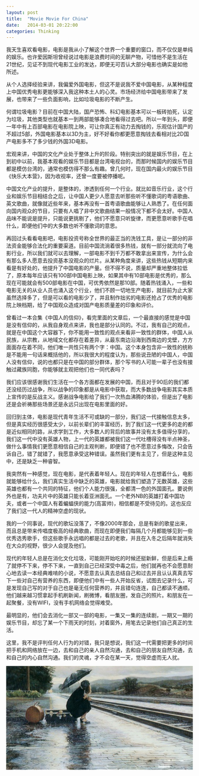 ```yaml
---
layout: post
title:  "Movie Movie For China"
date:   2014-03-01 20:22:00
categories: Thinking
---
```


我天生喜欢看电影，电影是我从小了解这个世界一个重要的窗口，而不仅仅是单纯的娱乐。也许爱因斯坦曾经说过电影是浪费时间的无聊产物，可惜他不是生活在21世纪，见证不到现代电影工业的发达，即便无可否认大部分电影也确实是如他所述。

从个人选择经验来讲，我偏爱外国电影，但这不是说我不爱中国电影，从某种程度上中国优秀电影更能够深入我这种本土人的心灵。市场经济给中国电影带来了发展，也带来了一些负面影响，比如垃圾电影的不断产生。

何谓垃圾电影？目前在中国大陆，国产恐怖、科幻电影基本可以一板砖拍死，认定为垃圾，其他类型也就基本一到两部能够凑合地看得过去吧。所以一年到头，即便一年中有上百部电影在电影院上映，可让你真正有动力去掏钱的，乐观估计国产的不超过5部，外国电影基本以3D为主，好不好看你都更愿意掏钱去看相对比2D国产电影多不了多少钱的外国3D电影。

宏观来讲，中国的文化产业处于整体上升的阶段。特别突出的就是娱乐节目，在上到初中以前，我基本观看的娱乐节目都是台湾电视台的，而那时候国内的娱乐节目都是模仿台湾的，通常也模仿得不那么有趣。曾几何时，现在国内最火的娱乐节目《快乐大本营》，因为收视率，还曾一度要被停播呢。

中国文化产业的提升，是整体的，渗透到任何一个行业。就比如音乐行业，这个行业和娱乐节目相结合之后，让中国人更少人愿意去听那些听不懂歌词的粤语歌曲、英文歌曲，就像就近些年来，基本再没有一首粤语歌曲能够让人熟悉了。在任何面向国内观众的节目，只要有人唱了非中文歌曲结果一般情况下都不会太好。中国人品味不能说是提升，只能说更挑剔了，他们不愿意只听旋律，而更愿意听歌手在唱什么，即便他们中的大多数也听不懂歌词的意思。

再回过头看看电影吧，电影投资号称全世界的最正当的洗钱工具，是让一部分的非法资金能够合法化的重要渠道。目前中国流淌着很多热钱，就有一部分就流向了电影行业，所以我们就可以去理解，一部电影不到千万都不敢拿出来宣传，为什么会有那么多人愿意去投资基本没观众的烂片。从某种角度来讲，这些热钱从短期内来看是有好处的，他提升了中国电影的产量。但不得不说，质量却严重地整体拉低了，原本每年应该只有100部中国电影上映，如果其中有10部电影是优秀的，那么现在可能就会有500部电影在中国，可优秀依然是那10部。随着热钱涌入，一些和电影无关的从业人员也涌入这个行业，他们不顾一切地生产电影，就目前为止大家虽然选择多了，但是可以看的电影少了，并且制作拙劣的电影还抢占了优秀的电影院上映档期，给了中国观众造成对国产电影质量差的印象和评价。

曾看过一本合集《中国人的信仰》，看完里面的文章后，一个最直接的感觉是中国是没有信仰的，从我自身观点来讲，我也是部分认同的。不过，我有自己的观点，就是在中国这个大容器下，你不能用一致性的观点来看非一致性的群体，中国人从民族，从宗教，从地域文化都存在着差异，从最东南边沿海到西南边的戈壁，方方面面存在着不同，他们唯一共性只有两个字：中国。这个本身包含非一致性的统称是不能用一句话来概括他的，所以我很大的程度认为，那些说丑陋的中国人，中国人没有信仰，说的也都只是在中国的部分群体，那个写书的人可能一辈子也没有接触过藏族同胞，你能够就主观把他们也一同代表吗？

我们应该很感谢我们生活在一个各方面都在发展的中国，而且对于90后的我们都还没经历过战争，所以战争的印象都是从电影中获取，而大多数战争电影其实本质上宣传的是反战主义。感谢战争电影给了我们一次热血沸腾的体验，但是出了电影还是会祈祷那些场景还是永远只出现在电影里面的好。

回归到主体，电影是现代青年生活不可或缺的一部分，我们这一代接触信息太多，但是真实经历很感受太少，以前长辈们的丰富经历，到了我们这一代更多的走的都是近似相同的路，从求学到工作，大多数人的背后的故事并没有太多值得分享的，我们这一代中没有英雄人物，上一代的英雄都被我们这一代吐槽得没有半点神圣，做什么事情我们更愿意相信自己的主观判断，即便错了也不愿意过多悔改，只会告诉自己，错了就错了，我愿意承受这种错误。虽然我们更有主见了，但是这种主见中，还是缺乏一种睿智。

我突然有一种感觉，现在电影，是代表着年轻人。现在的年轻人在想着什么，电影就能够给什么，我们真实生活中缺乏的英雄，电影就给我们塑造了无数英雄，这些英雄也都有一个共同的特征，他们个人能力很强，全都清一色的外国面孔。要说例外也是有，功夫片中的英雄只能长着亚洲面孔。一个老外NB的英雄打着中国功夫，或者一个中国人有着蝙蝠侠的能力(高富帅)，相信都是不受待见的。这也反应了我们这一代人的精神空虚的现状。

我的一个同事说，现代的歌坛没落了，不像2000年那会，总是有新的歌星出来，而且总是带来传唱度极高的经典歌曲，而现在即便我们每隔几个月都能够见到一些优秀选秀歌手，但这些歌手永远唱的都是过去的老歌，并且在入冬之后隔年就消失在大众的视野，很少人会提及他们。

现代的年轻人总是在消化文化垃圾，可能刚开始吃的时候还挺新鲜，但是后来上瘾了就停不下来，停不下来，一直到自己已经深受中毒之后，他们就再也不会愿意耐心地去读一本经典难啃的小说，不愿意去认真去总结自己和过去并且认认真真去写下一些对自己有营养的东西，即便他们中有一些人开始反省，试图去记录什么，可是发现自己写的对于自己也是毫无任何营养的，并且错句连连，自己都读不通顺。他们越来越习惯拿起手机刷新闻，刷微博，看朋友圈，发自己的照片。和朋友在一起聚餐，没有WIFI，没有手机网络会觉得难受。

最明显的，他们会去消化一部又一部的电影，一集又一集的连续剧，一期又一期的娱乐节目，却忘了某一个下雨天的时刻，对着窗外，用笔去记录他们自己真正的生活。

这里，我不是评判任何人行为的对错，我只是想说，我们这一代需要把更多的时间把手机和网络放在一边，去和自己的亲人自然沟通，去和自己的朋友自然沟通，去和自己的内心自然沟通。我们的灵魂，才不会在某一天，觉得空虚而无人扰。

![rain fall](/res/images/RainFall.jpg)